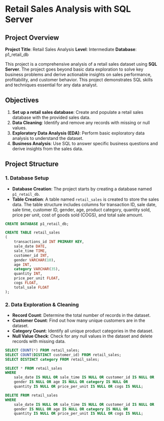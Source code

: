 # Retail Sales Analysis with SQL Server

## Project Overview

**Project Title**: Retail Sales Analysis
**Level**: Intermediate
**Database**: p1_retail_db

This project is a comprehensive analysis of a retail sales dataset using **SQL Server**. The project goes beyond basic data exploration to solve key business problems and derive actionable insights on sales performance, profitability, and customer behavior. This project demonstrates SQL skills and techniques essential for any data analyst.

## Objectives

1.  **Set up a retail sales database**: Create and populate a retail sales database with the provided sales data.
2.  **Data Cleaning**: Identify and remove any records with missing or null values.
3.  **Exploratory Data Analysis (EDA)**: Perform basic exploratory data analysis to understand the dataset.
4.  **Business Analysis**: Use SQL to answer specific business questions and derive insights from the sales data.

## Project Structure

### 1. Database Setup

-   **Database Creation**: The project starts by creating a database named `p1_retail_db`.
-   **Table Creation**: A table named `retail_sales` is created to store the sales data. The table structure includes columns for transaction ID, sale date, sale time, customer ID, gender, age, product category, quantity sold, price per unit, cost of goods sold (COGS), and total sale amount.

```sql
CREATE DATABASE p1_retail_db;

CREATE TABLE retail_sales
(
    transactions_id INT PRIMARY KEY,
    sale_date DATE,
    sale_time TIME,
    customer_id INT,
    gender VARCHAR(10),
    age INT,
    category VARCHAR(35),
    quantity INT,
    price_per_unit FLOAT,
    cogs FLOAT,
    total_sale FLOAT
);
```
### 2. Data Exploration & Cleaning

-   **Record Count**: Determine the total number of records in the dataset.
-   **Customer Count**: Find out how many unique customers are in the dataset.
-   **Category Count**: Identify all unique product categories in the dataset.
-   **Null Value Check**: Check for any null values in the dataset and delete records with missing data.

```sql
SELECT COUNT(*) FROM retail_sales;
SELECT COUNT(DISTINCT customer_id) FROM retail_sales;
SELECT DISTINCT category FROM retail_sales;

SELECT * FROM retail_sales
WHERE
    sale_date IS NULL OR sale_time IS NULL OR customer_id IS NULL OR
    gender IS NULL OR age IS NULL OR category IS NULL OR
    quantity IS NULL OR price_per_unit IS NULL OR cogs IS NULL;

DELETE FROM retail_sales
WHERE
    sale_date IS NULL OR sale_time IS NULL OR customer_id IS NULL OR
    gender IS NULL OR age IS NULL OR category IS NULL OR
    quantity IS NULL OR price_per_unit IS NULL OR cogs IS NULL;
```

